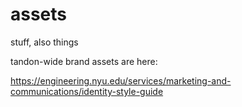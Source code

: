 # assets
stuff, also things

tandon-wide brand assets are here:

https://engineering.nyu.edu/services/marketing-and-communications/identity-style-guide
